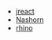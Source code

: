- [jreact](https://github.com/KnisterPeter/jreact)
- [Nashorn](https://openjdk.java.net/projects/nashorn/)
- [rhino](https://github.com/mozilla/rhino)
